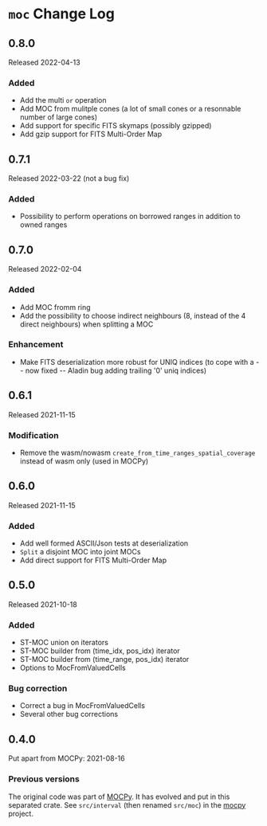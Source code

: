 # `moc` Change Log

## 0.8.0

Released 2022-04-13

### Added

* Add the multi `or` operation
* Add MOC from mulitple cones (a lot of small cones or a resonnable number of large cones)
* Add support for specific FITS skymaps (possibly gzipped)
* Add gzip support for FITS Multi-Order Map


## 0.7.1

Released 2022-03-22 (not a bug fix)

### Added

* Possibility to perform operations on borrowed ranges in addition to owned ranges


## 0.7.0

Released 2022-02-04

### Added

* Add MOC fromm ring
* Add the possibility to choose indirect neighbours (8, instead of the 4 direct neighbours) when splitting a MOC

### Enhancement

* Make FITS deserialization more robust for UNIQ indices
  (to cope with a -- now fixed -- Aladin bug adding trailing '0' uniq indices)  


## 0.6.1

Released 2021-11-15

### Modification

* Remove the wasm/nowasm `create_from_time_ranges_spatial_coverage` instead of wasm only (used in MOCPy) 

## 0.6.0

Released 2021-11-15

### Added

* Add well formed ASCII/Json tests at deserialization
* `Split` a disjoint MOC into joint MOCs
* Add direct support for FITS Multi-Order Map

## 0.5.0

Released 2021-10-18

### Added

* ST-MOC union on iterators
* ST-MOC builder from (time\_idx, pos\_idx) iterator
* ST-MOC builder from (time\_range, pos\_idx) iterator
* Options to MocFromValuedCells

### Bug correction

* Correct a bug in MocFromValuedCells
* Several other bug corrections

## 0.4.0

Put apart from MOCPy: 2021-08-16


### Previous versions

The original code was part of [MOCPy](https://github.com/cds-astro/mocpy).
It has evolved and put in this separated crate.
See `src/interval` (then renamed `src/moc`)
in the [mocpy](https://github.com/cds-astro/mocpy) project.

